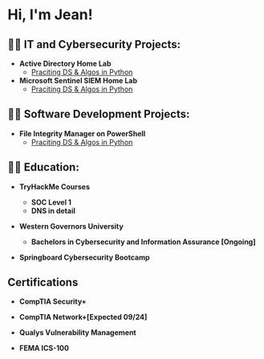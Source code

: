 <h1>Hi, I'm Jean! 

<h2>👨‍💻 IT and Cybersecurity Projects:</h2>

- <b>Active Directory Home Lab</b>
  - [Praciting DS & Algos in Python](https://github.com/joshmadakor1/Algorithms-Practice)
- <b>Microsoft Sentinel SIEM Home Lab</b>
  - [Praciting DS & Algos in Python](https://github.com/joshmadakor1/Algorithms-Practice)
 
<h2>👨‍💻 Software Development Projects:</h2>

  - <b>File Integrity Manager on PowerShell</b>
    - [Praciting DS & Algos in Python](https://github.com/joshmadakor1/Algorithms-Practice)


<h2>👨‍💻 Education:</h2>
   
   - <b>TryHackMe Courses</b>
     - <b>SOC Level 1</b>
     - <b>DNS in detail</b>
  
   - <b>Western Governors University</b>
     - <b>Bachelors in Cybersecurity and Information Assurance [Ongoing]</b>
   
   - <b>Springboard Cybersecurity Bootcamp</b>

<h2>Certifications</h2>

- <b>CompTIA Security+</b>

- <b>CompTIA Network+[Expected 09/24]</b>

- <b>Qualys Vulnerability Management</b>

- <b>FEMA ICS-100</b>

<!--
**joshmadakor1/joshmadakor1** is a ✨ _special_ ✨ repository because its `README.md` (this file) appears on your GitHub profile.

Here are some ideas to get you started:

- 🔭 I’m currently working on ...
- 🌱 I’m currently learning ...
- 👯 I’m looking to collaborate on ...
- 🤔 I’m looking for help with ...
- 💬 Ask me about ...
- 📫 How to reach me: ...
- 😄 Pronouns: ...
- ⚡ Fun fact: ...
-->
